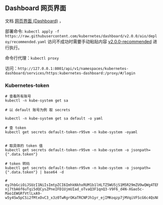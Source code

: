 
## Dashboard 网页界面
文档 [网页界面 (Dashboard)](https://kubernetes.io/zh/docs/tasks/access-application-cluster/web-ui-dashboard/) ，

部署命令: `kubectl apply -f https://raw.githubusercontent.com/kubernetes/dashboard/v2.0.0/aio/deploy/recommended.yaml` 
访问不成功时需要手动粘贴内容 [v2.0.0-recommended](./v2.0.0-recommended.yaml) 进行执行。

命令行代理：`kubectl proxy`

访问：`http://127.0.0.1:8001/api/v1/namespaces/kubernetes-dashboard/services/https:kubernetes-dashboard:/proxy/#/login`

### Kubernetes-token
```shell script
# 查看所有账号
kubectl -n kube-system get sa

# 以 default 账号为例 取 secrets

kubectl -n kube-system get sa default -o yaml

# 查 token
kubectl get secrets default-token-r95vm -n kube-system -oyaml


# 取具体的 token 值
kubectl get secrets default-token-r95vm -n kube-system -o jsonpath={".data.token"}

# token 转码
kubectl get secrets default-token-r95vm -n kube-system -o jsonpath={".data.token"} | base64 -d

# eyJhbGciOiJSUzI1NiIsImtpZCI6ImhkNkhxRUM1b1lHLTZ5WU5jS1M5R29mZU9wQWg4TENmQzFkRk5UUWszQTAifQ.eyJpc3MiOiJrdWJlcm5ldGVzL3NlcnZpY2VhY2NvdW50Iiwia3ViZXJuZXRlcy5pby9zZXJ2aWNlYWNjb3VudC9uYW1lc3BhY2UiOiJrdWJlLXN5c3RlbSIsImt1YmVybmV0ZXMuaW8vc2VydmljZWFjY291bnQvc2VjcmV0Lm5hbWUiOiJkZWZhdWx0LXRva2VuLXI5NXZtIiwia3ViZXJuZXRlcy5pby9zZXJ2aWNlYWNjb3VudC9zZXJ2aWNlLWFjY291bnQubmFtZSI6ImRlZmF1bHQiLCJrdWJlcm5ldGVzLmlvL3NlcnZpY2VhY2NvdW50L3NlcnZpY2UtYWNjb3VudC51aWQiOiI1ZWQxZjU5My0xODRjLTRhMmItYmVjYi1iNzIxZGNjOWUyODgiLCJzdWIiOiJzeXN0ZW06c2VydmljZWFjY291bnQ6a3ViZS1zeXN0ZW06ZGVmYXVsdCJ9.oPL3RWIUni3508RgSWHh3ORvUOL5hBZKkaQEkK_aKRHVzJIgLyWo72zpSEIoZgVGzrkHSPjE4vvkdygZm2flibOm2l7F7YCtZ0sCh4WbdnSMgXQuUx9uB72kLyl9zjgFaDvRFFdFklhfSukpRwVUlrF78hW9gJ5Jr6gNGbDIXpX-nj7tbA6f6uTqi5dQCysZPneIFD1UjmUIad_oTvaQ3F1qnQ3-V9F6_d4N-XGao5c-Mao1EWGRfVtlLxA9-w5y4Sw5pCSi2fMtxOvC3_x3z0TwRgrOKaTRCNPJh1yr_ejIMKoqzp7jMVqiVFScG6c4QsN8MIVpKMMPjeAZOgaTpg
```